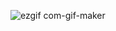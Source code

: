 ![ezgif com-gif-maker](https://user-images.githubusercontent.com/114976283/197188558-52210a01-bf8a-4642-b8e9-1abf9a5d0a37.gif)
